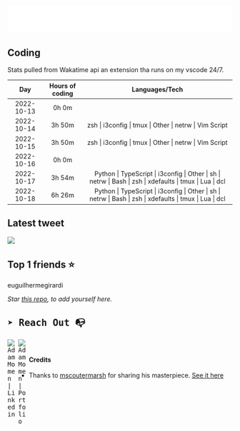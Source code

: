 
![test image size](/assets/welcome_message.gif)

## Coding
Stats pulled from Wakatime api an extension tha runs on my vscode 24/7.

|Day|Hours of coding|Languages/Tech|
|:-:|:-:|:-:|
|2022-10-13|0h 0m||
|2022-10-14|3h 50m|zsh &#124; i3config &#124; tmux &#124; Other &#124; netrw &#124; Vim Script|
|2022-10-15|3h 50m|zsh &#124; i3config &#124; tmux &#124; Other &#124; netrw &#124; Vim Script|
|2022-10-16|0h 0m||
|2022-10-17|3h 54m|Python &#124; TypeScript &#124; i3config &#124; Other &#124; sh &#124; netrw &#124; Bash &#124; zsh &#124; xdefaults &#124; tmux &#124; Lua &#124; dcl|
|2022-10-18|6h 26m|Python &#124; TypeScript &#124; i3config &#124; Other &#124; sh &#124; netrw &#124; Bash &#124; zsh &#124; xdefaults &#124; tmux &#124; Lua &#124; dcl|

## Latest tweet
[<img src="<tweet-image-url>" width="400">](<tweet-url>)

## Top 1 friends ⭐️
euguilhermegirardi

*Star [this repo](https://github.com/AdamMomen/AdamMomen), to add yourself here.*


<samp>

## ➤ Reach Out :mailbox_with_no_mail:

>
  <a href="https://www.linkedin.com/in/adam-momen-99596275/">
     <img align="left" alt="Adam Momen | Linkedin" width="24px" src="./assets/Linkedin.svg" />
   </a>

   <a href="https://adammomen.com/">
     <img align="left" alt="Adam Momen | Portfolio" width="24px" src="./assets/web.svg" />
   </a>

</samp>

<br>

#### Credits
* Thanks to [mscoutermarsh](https://github.com/mscoutermarsh) for sharing his masterpiece. [See it here](https://github.com/mscoutermarsh/mscoutermarsh)